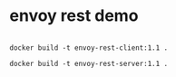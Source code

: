 # envoy rest demo


```shell

docker build -t envoy-rest-client:1.1 .

docker build -t envoy-rest-server:1.1 .

```
